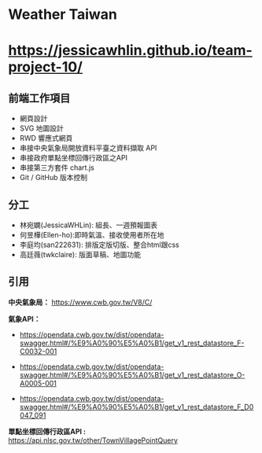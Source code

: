 # Weather Taiwan

# https://jessicawhlin.github.io/team-project-10/

## 前端工作項目
- 網頁設計
- SVG 地圖設計
- RWD 響應式網頁
- 串接中央氣象局開放資料平臺之資料擷取 API
- 串接政府單點坐標回傳行政區之API
- 串接第三方套件 chart.js
- Git / GitHub 版本控制

## 分工
- 林宛嫻(JessicaWHLin): 組長、一週預報圖表
- 何昱樺(Ellen-ho):即時氣溫、接收使用者所在地
- 李庭均(san222631): 排版定版切版、整合html跟css 
- 高廷薇(twkclaire): 版面草稿、地圖功能

## 引用
**中央氣象局：**
https://www.cwb.gov.tw/V8/C/

**氣象API：** 
- https://opendata.cwb.gov.tw/dist/opendata-swagger.html#/%E9%A0%90%E5%A0%B1/get_v1_rest_datastore_F-C0032-001

- https://opendata.cwb.gov.tw/dist/opendata-swagger.html#/%E9%A0%90%E5%A0%B1/get_v1_rest_datastore_O-A0005-001

- https://opendata.cwb.gov.tw/dist/opendata-swagger.html#/%E9%A0%90%E5%A0%B1/get_v1_rest_datastore_F_D0047_091



**單點坐標回傳行政區API :**
https://api.nlsc.gov.tw/other/TownVillagePointQuery